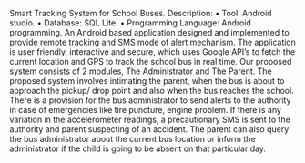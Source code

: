 Smart Tracking System for School Buses.
Description:
• Tool: Android studio.
• Database: SQL Lite.
• Programming Language: Android programming.
An Android based application designed and implemented to provide remote tracking and SMS mode of alert mechanism. The application is user friendly, interactive and secure, which uses Google API’s to fetch the current location and GPS to track the school bus in real time.
Our proposed system consists of 2 modules, The Administrator and The Parent. The proposed system involves intimating the parent, when the bus is about to approach the pickup/ drop point and also when the bus reaches the school. There is a provision for the bus administrator to send alerts to the authority in case of emergencies like tire puncture, engine problem. If there is any variation in the accelerometer readings, a precautionary SMS is sent to the authority and parent suspecting of an accident. The parent can also query the bus administrator about the current bus location or inform the administrator if the child is going to be absent on that particular day.
